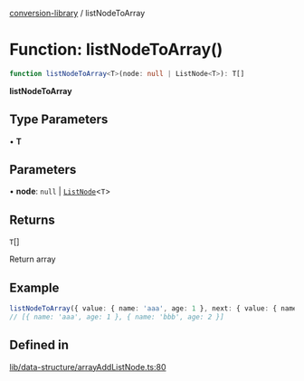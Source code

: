 [conversion-library](../globals.md) / listNodeToArray

# Function: listNodeToArray()

```ts
function listNodeToArray<T>(node: null | ListNode<T>): T[]
```

**listNodeToArray**

<Badge type="tip" text="version: v0.0.6+" />

## Type Parameters

• **T**

## Parameters

• **node**: `null` \| [`ListNode`](../classes/ListNode.md)\<`T`\>

## Returns

`T`[]

Return array

## Example

```ts
listNodeToArray({ value: { name: 'aaa', age: 1 }, next: { value: { name: 'bbb', age: 2 }, next: null } })
// [{ name: 'aaa', age: 1 }, { name: 'bbb', age: 2 }]
```

## Defined in

[lib/data-structure/arrayAddListNode.ts:80](https://github.com/fxss5201/conversion-library/blob/f6fab6ca6761147d1f6fa1253d4c6904c568e06d/lib/data-structure/arrayAddListNode.ts#L80)
